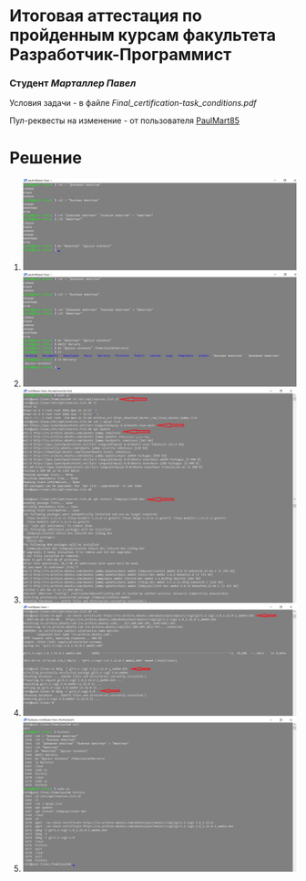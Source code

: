 # Итоговая аттестация по пройденным курсам факультета **Разработчик-Программист**

### Студент *Марталлер Павел*

Условия задачи - в файле *Final_certification-task_conditions.pdf* 

Пул-реквесты на изменение - от пользователя [PaulMart85](https://github.com/PaulMart85 "Ссылка на аккаунт разработчика")

# Решение

1. ![Решение пункта 1](Images/Task1.jpg "Task1")
2. ![Решение пункта 2](Images/Task2.jpg "Task2")
3. ![Решение пункта 3](Images/Task3.jpg "Task3")
4. ![Решение пункта 4](Images/Task4.jpg "Task4")
5. ![Решение пункта 5](Images/Task5.jpg "Task5")